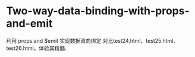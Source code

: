 # Two-way-data-binding-with-props-and-emit
利用 props and $emit 实现数据双向绑定
对比test24.html、test25.html、test26.html，体验其精髓.
